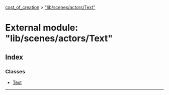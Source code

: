 [cost_of_creation](../README.md) > ["lib/scenes/actors/Text"](../modules/_lib_scenes_actors_text_.md)

# External module: "lib/scenes/actors/Text"

## Index

### Classes

* [Text](../classes/_lib_scenes_actors_text_.text.md)

---

